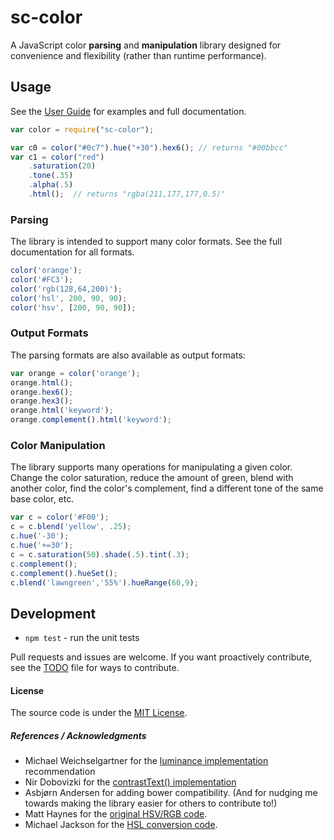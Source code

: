 # sc-color

A JavaScript color **parsing** and **manipulation** library designed for convenience and flexibility (rather than runtime performance).  

## Usage

See the [User Guide](doc/user_guide.md) for examples and full documentation.

```js
var color = require("sc-color");

var c0 = color("#0c7").hue("+30").hex6(); // returns "#00bbcc"
var c1 = color("red")
    .saturation(20)
    .tone(.35)
    .alpha(.5)
    .html();  // returns "rgba(211,177,177,0.5)"

```

### Parsing

The library is intended to support many color formats.  See the full documentation for all formats.

```js
color('orange');                  
color('#FC3');                    
color('rgb(128,64,200)');         
color('hsl', 200, 90, 90);        
color('hsv', [200, 90, 90]);    
```

### Output Formats

The parsing formats are also available as output formats:

```js
var orange = color('orange');
orange.html();                          
orange.hex6();                          
orange.hex3();                          
orange.html('keyword');                 
orange.complement().html('keyword');    
```

### Color Manipulation

The library supports many operations for manipulating a given color. Change the color saturation, reduce the amount of green, blend with another color, find the color's complement, find a different tone of the same base color, etc.

```js
var c = color('#F00');
c = c.blend('yellow', .25);                
c.hue('-30');                              
c.hue('+=30');                             
c = c.saturation(50).shade(.5).tint(.3);   
c.complement();                            
c.complement().hueSet();                   
c.blend('lawngreen','55%').hueRange(60,9); 
```

## Development

* `npm test` - run the unit tests

Pull requests and issues are welcome. If you want proactively contribute, see the [TODO](doc/todo.md) file for ways to contribute.

#### License

The source code is under the [MIT License](http://opensource.org/licenses/MIT).

##### References / Acknowledgments

* Michael Weichselgartner for the [luminance implementation](http://dev.w3.org/csswg/css-color/#luminance) recommendation 
* Nir Dobovizki for the [contrastText() implementation](http://www.nbdtech.com/Blog/archive/2008/04/27/Calculating-the-Perceived-Brightness-of-a-Color.aspx)  
* Asbjørn Andersen for adding bower compatibility. (And for nudging me towards making the library easier for others to contribute to!)
* Matt Haynes for the [original HSV/RGB code](http://matthaynes.net/blog/2008/08/07/javascript-colour-functions/).
* Michael Jackson for the [HSL conversion code](http://mjijackson.com/2008/02/rgb-to-hsl-and-rgb-to-hsv-color-model-conversion-algorithms-in-javascript).


